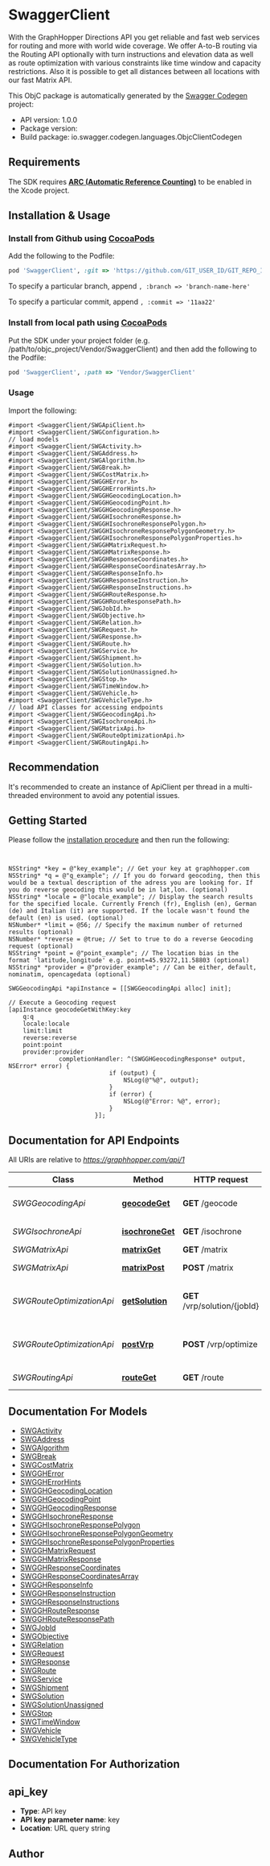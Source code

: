 # SwaggerClient

With the GraphHopper Directions API you get reliable and fast web services for routing and more with world wide coverage. We offer A-to-B routing via the Routing API optionally with turn instructions and elevation data as well as route optimization with various constraints like time window and capacity restrictions. Also it is possible to get all distances between all locations with our fast Matrix API. 

This ObjC package is automatically generated by the [Swagger Codegen](https://github.com/swagger-api/swagger-codegen) project:

- API version: 1.0.0
- Package version: 
- Build package: io.swagger.codegen.languages.ObjcClientCodegen

## Requirements

The SDK requires [**ARC (Automatic Reference Counting)**](http://stackoverflow.com/questions/7778356/how-to-enable-disable-automatic-reference-counting) to be enabled in the Xcode project.

## Installation & Usage
### Install from Github using [CocoaPods](https://cocoapods.org/)

Add the following to the Podfile:

```ruby
pod 'SwaggerClient', :git => 'https://github.com/GIT_USER_ID/GIT_REPO_ID.git'
```

To specify a particular branch, append `, :branch => 'branch-name-here'`

To specify a particular commit, append `, :commit => '11aa22'`

### Install from local path using [CocoaPods](https://cocoapods.org/)

Put the SDK under your project folder (e.g. /path/to/objc_project/Vendor/SwaggerClient) and then add the following to the Podfile:

```ruby
pod 'SwaggerClient', :path => 'Vendor/SwaggerClient'
```

### Usage

Import the following:

```objc
#import <SwaggerClient/SWGApiClient.h>
#import <SwaggerClient/SWGConfiguration.h>
// load models
#import <SwaggerClient/SWGActivity.h>
#import <SwaggerClient/SWGAddress.h>
#import <SwaggerClient/SWGAlgorithm.h>
#import <SwaggerClient/SWGBreak.h>
#import <SwaggerClient/SWGCostMatrix.h>
#import <SwaggerClient/SWGGHError.h>
#import <SwaggerClient/SWGGHErrorHints.h>
#import <SwaggerClient/SWGGHGeocodingLocation.h>
#import <SwaggerClient/SWGGHGeocodingPoint.h>
#import <SwaggerClient/SWGGHGeocodingResponse.h>
#import <SwaggerClient/SWGGHIsochroneResponse.h>
#import <SwaggerClient/SWGGHIsochroneResponsePolygon.h>
#import <SwaggerClient/SWGGHIsochroneResponsePolygonGeometry.h>
#import <SwaggerClient/SWGGHIsochroneResponsePolygonProperties.h>
#import <SwaggerClient/SWGGHMatrixRequest.h>
#import <SwaggerClient/SWGGHMatrixResponse.h>
#import <SwaggerClient/SWGGHResponseCoordinates.h>
#import <SwaggerClient/SWGGHResponseCoordinatesArray.h>
#import <SwaggerClient/SWGGHResponseInfo.h>
#import <SwaggerClient/SWGGHResponseInstruction.h>
#import <SwaggerClient/SWGGHResponseInstructions.h>
#import <SwaggerClient/SWGGHRouteResponse.h>
#import <SwaggerClient/SWGGHRouteResponsePath.h>
#import <SwaggerClient/SWGJobId.h>
#import <SwaggerClient/SWGObjective.h>
#import <SwaggerClient/SWGRelation.h>
#import <SwaggerClient/SWGRequest.h>
#import <SwaggerClient/SWGResponse.h>
#import <SwaggerClient/SWGRoute.h>
#import <SwaggerClient/SWGService.h>
#import <SwaggerClient/SWGShipment.h>
#import <SwaggerClient/SWGSolution.h>
#import <SwaggerClient/SWGSolutionUnassigned.h>
#import <SwaggerClient/SWGStop.h>
#import <SwaggerClient/SWGTimeWindow.h>
#import <SwaggerClient/SWGVehicle.h>
#import <SwaggerClient/SWGVehicleType.h>
// load API classes for accessing endpoints
#import <SwaggerClient/SWGGeocodingApi.h>
#import <SwaggerClient/SWGIsochroneApi.h>
#import <SwaggerClient/SWGMatrixApi.h>
#import <SwaggerClient/SWGRouteOptimizationApi.h>
#import <SwaggerClient/SWGRoutingApi.h>

```

## Recommendation

It's recommended to create an instance of ApiClient per thread in a multi-threaded environment to avoid any potential issues.

## Getting Started

Please follow the [installation procedure](#installation--usage) and then run the following:

```objc


NSString* *key = @"key_example"; // Get your key at graphhopper.com
NSString* *q = @"q_example"; // If you do forward geocoding, then this would be a textual description of the adress you are looking for. If you do reverse geocoding this would be in lat,lon. (optional)
NSString* *locale = @"locale_example"; // Display the search results for the specified locale. Currently French (fr), English (en), German (de) and Italian (it) are supported. If the locale wasn't found the default (en) is used. (optional)
NSNumber* *limit = @56; // Specify the maximum number of returned results (optional)
NSNumber* *reverse = @true; // Set to true to do a reverse Geocoding request (optional)
NSString* *point = @"point_example"; // The location bias in the format 'latitude,longitude' e.g. point=45.93272,11.58803 (optional)
NSString* *provider = @"provider_example"; // Can be either, default, nominatim, opencagedata (optional)

SWGGeocodingApi *apiInstance = [[SWGGeocodingApi alloc] init];

// Execute a Geocoding request
[apiInstance geocodeGetWithKey:key
    q:q
    locale:locale
    limit:limit
    reverse:reverse
    point:point
    provider:provider
              completionHandler: ^(SWGGHGeocodingResponse* output, NSError* error) {
                            if (output) {
                                NSLog(@"%@", output);
                            }
                            if (error) {
                                NSLog(@"Error: %@", error);
                            }
                        }];

```

## Documentation for API Endpoints

All URIs are relative to *https://graphhopper.com/api/1*

Class | Method | HTTP request | Description
------------ | ------------- | ------------- | -------------
*SWGGeocodingApi* | [**geocodeGet**](docs/SWGGeocodingApi.md#geocodeget) | **GET** /geocode | Execute a Geocoding request
*SWGIsochroneApi* | [**isochroneGet**](docs/SWGIsochroneApi.md#isochroneget) | **GET** /isochrone | Isochrone Request
*SWGMatrixApi* | [**matrixGet**](docs/SWGMatrixApi.md#matrixget) | **GET** /matrix | Matrix API
*SWGMatrixApi* | [**matrixPost**](docs/SWGMatrixApi.md#matrixpost) | **POST** /matrix | Matrix API Post
*SWGRouteOptimizationApi* | [**getSolution**](docs/SWGRouteOptimizationApi.md#getsolution) | **GET** /vrp/solution/{jobId} | Return the solution associated to the jobId
*SWGRouteOptimizationApi* | [**postVrp**](docs/SWGRouteOptimizationApi.md#postvrp) | **POST** /vrp/optimize | Solves vehicle routing problems
*SWGRoutingApi* | [**routeGet**](docs/SWGRoutingApi.md#routeget) | **GET** /route | Routing Request


## Documentation For Models

 - [SWGActivity](docs/SWGActivity.md)
 - [SWGAddress](docs/SWGAddress.md)
 - [SWGAlgorithm](docs/SWGAlgorithm.md)
 - [SWGBreak](docs/SWGBreak.md)
 - [SWGCostMatrix](docs/SWGCostMatrix.md)
 - [SWGGHError](docs/SWGGHError.md)
 - [SWGGHErrorHints](docs/SWGGHErrorHints.md)
 - [SWGGHGeocodingLocation](docs/SWGGHGeocodingLocation.md)
 - [SWGGHGeocodingPoint](docs/SWGGHGeocodingPoint.md)
 - [SWGGHGeocodingResponse](docs/SWGGHGeocodingResponse.md)
 - [SWGGHIsochroneResponse](docs/SWGGHIsochroneResponse.md)
 - [SWGGHIsochroneResponsePolygon](docs/SWGGHIsochroneResponsePolygon.md)
 - [SWGGHIsochroneResponsePolygonGeometry](docs/SWGGHIsochroneResponsePolygonGeometry.md)
 - [SWGGHIsochroneResponsePolygonProperties](docs/SWGGHIsochroneResponsePolygonProperties.md)
 - [SWGGHMatrixRequest](docs/SWGGHMatrixRequest.md)
 - [SWGGHMatrixResponse](docs/SWGGHMatrixResponse.md)
 - [SWGGHResponseCoordinates](docs/SWGGHResponseCoordinates.md)
 - [SWGGHResponseCoordinatesArray](docs/SWGGHResponseCoordinatesArray.md)
 - [SWGGHResponseInfo](docs/SWGGHResponseInfo.md)
 - [SWGGHResponseInstruction](docs/SWGGHResponseInstruction.md)
 - [SWGGHResponseInstructions](docs/SWGGHResponseInstructions.md)
 - [SWGGHRouteResponse](docs/SWGGHRouteResponse.md)
 - [SWGGHRouteResponsePath](docs/SWGGHRouteResponsePath.md)
 - [SWGJobId](docs/SWGJobId.md)
 - [SWGObjective](docs/SWGObjective.md)
 - [SWGRelation](docs/SWGRelation.md)
 - [SWGRequest](docs/SWGRequest.md)
 - [SWGResponse](docs/SWGResponse.md)
 - [SWGRoute](docs/SWGRoute.md)
 - [SWGService](docs/SWGService.md)
 - [SWGShipment](docs/SWGShipment.md)
 - [SWGSolution](docs/SWGSolution.md)
 - [SWGSolutionUnassigned](docs/SWGSolutionUnassigned.md)
 - [SWGStop](docs/SWGStop.md)
 - [SWGTimeWindow](docs/SWGTimeWindow.md)
 - [SWGVehicle](docs/SWGVehicle.md)
 - [SWGVehicleType](docs/SWGVehicleType.md)


## Documentation For Authorization


## api_key

- **Type**: API key
- **API key parameter name**: key
- **Location**: URL query string


## Author




